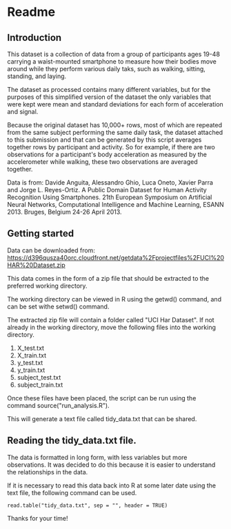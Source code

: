 # Readme

## Introduction
This dataset is a collection of data from a group of participants ages 19-48 carrying a waist-mounted smartphone to measure how their bodies move around while they perform various daily taks, such as walking, sitting, standing, and laying.

The dataset as processed contains many different variables, but for the purposes of this simplified version of the dataset the only variables that were kept were mean and standard deviations for each form of acceleration and signal. 

Because the original dataset has 10,000+ rows, most of which are repeated  from the same subject performing the same daily task, the dataset attached to this submission and that can be generated by this script averages together rows by participant and activity. So for example, if there are two observations for a participant's body acceleration as measured by the accelerometer while walking, these two observations are averaged together. 

Data is from: 
Davide Anguita, Alessandro Ghio, Luca Oneto, Xavier Parra and Jorge L. Reyes-Ortiz. A Public Domain Dataset for Human Activity Recognition Using Smartphones. 21th European Symposium on Artificial Neural Networks, Computational Intelligence and Machine Learning, ESANN 2013. Bruges, Belgium 24-26 April 2013.

## Getting started

Data can be downloaded from: 
https://d396qusza40orc.cloudfront.net/getdata%2Fprojectfiles%2FUCI%20HAR%20Dataset.zip

This data comes in the form of a zip file that should be extracted to the preferred working directory. 

The working directory can be viewed in R using the getwd() command, and can be set withe setwd() command.

The extracted zip file will contain a folder called "UCI Har Dataset". If not already in the working directory, move the following files into the working directory.  
1. X_test.txt  
2. X_train.txt  
3. y_test.txt  
4. y_train.txt  
5. subject_test.txt  
6. subject_train.txt

Once these files have been placed, the script can be run using the command source("run_analysis.R").

This will generate a text file called tidy_data.txt that can be shared. 

## Reading the tidy_data.txt file.
The data is formatted in long form, with less variables but more observations. It was decided to do this because it is easier to understand the relationships in the data. 

If it is necessary to read this data back into R at some later date using the text file, the following command can be used.

	read.table("tidy_data.txt", sep = "", header = TRUE)

Thanks for your time!   


 

 
